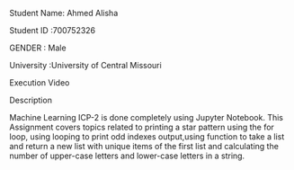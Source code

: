 Student Name: Ahmed Alisha

Student ID :700752326

GENDER : Male

University :University of Central Missouri

Execution Video



Description

Machine Learning ICP-2 is done completely using Jupyter Notebook. This Assignment covers topics related to printing a star pattern using the for loop, using looping to print odd indexes output,using function to take a list and return a new list with unique items of the first list and calculating the number of upper-case letters and lower-case letters in a string.
